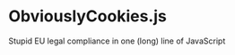 ObviouslyCookies.js
===================

Stupid EU legal compliance in one (long) line of JavaScript
